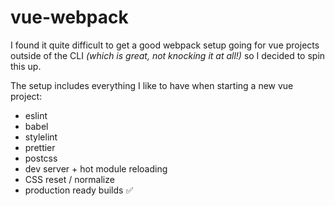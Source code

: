# vue-webpack

I found it quite difficult to get a good webpack setup going for vue projects outside of the CLI _(which is great, not knocking it at all!)_ so I decided to spin this up.

The setup includes everything I like to have when starting a new vue project:

-   eslint
-   babel
-   stylelint
-   prettier
-   postcss
-   dev server + hot module reloading
-   CSS reset / normalize
-   production ready builds ✅
